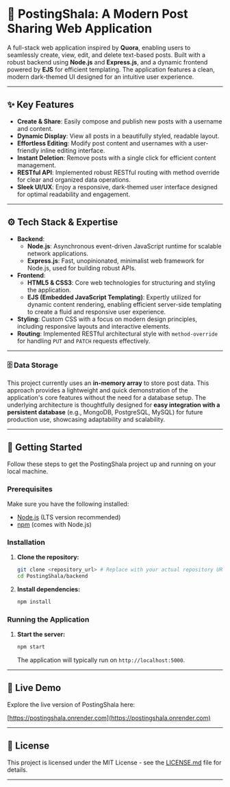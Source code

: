 ﻿# 💬 PostingShala: A Modern Post Sharing Web Application

A full-stack web application inspired by **Quora**, enabling users to seamlessly create, view, edit, and delete text-based posts. Built with a robust backend using **Node.js** and **Express.js**, and a dynamic frontend powered by **EJS** for efficient templating. The application features a clean, modern dark-themed UI designed for an intuitive user experience.

---

## ✨ Key Features

-   **Create & Share**: Easily compose and publish new posts with a username and content.
-   **Dynamic Display**: View all posts in a beautifully styled, readable layout.
-   **Effortless Editing**: Modify post content and usernames with a user-friendly inline editing interface.
-   **Instant Deletion**: Remove posts with a single click for efficient content management.
-   **RESTful API**: Implemented robust RESTful routing with method override for clear and organized data operations.
-   **Sleek UI/UX**: Enjoy a responsive, dark-themed user interface designed for optimal readability and engagement.

---

## ⚙️ Tech Stack & Expertise

-   **Backend**:
    -   **Node.js**: Asynchronous event-driven JavaScript runtime for scalable network applications.
    -   **Express.js**: Fast, unopinionated, minimalist web framework for Node.js, used for building robust APIs.
-   **Frontend**:
    -   **HTML5 & CSS3**: Core web technologies for structuring and styling the application.
    -   **EJS (Embedded JavaScript Templating)**: Expertly utilized for dynamic content rendering, enabling efficient server-side templating to create a fluid and responsive user experience.
-   **Styling**: Custom CSS with a focus on modern design principles, including responsive layouts and interactive elements.
-   **Routing**: Implemented RESTful architectural style with `method-override` for handling `PUT` and `PATCH` requests effectively.

---

### 🗄️ Data Storage

This project currently uses an **in-memory array** to store post data. This approach provides a lightweight and quick demonstration of the application's core features without the need for a database setup. The underlying architecture is thoughtfully designed for **easy integration with a persistent database** (e.g., MongoDB, PostgreSQL, MySQL) for future production use, showcasing adaptability and scalability.

---

## 🚀 Getting Started

Follow these steps to get the PostingShala project up and running on your local machine.

### Prerequisites

Make sure you have the following installed:
-   [Node.js](https://nodejs.org/en/download/) (LTS version recommended)
-   [npm](https://www.npmjs.com/get-npm) (comes with Node.js)

### Installation

1.  **Clone the repository:**
    ```bash
    git clone <repository_url> # Replace with your actual repository URL
    cd PostingShala/backend
    ```
2.  **Install dependencies:**
    ```bash
    npm install
    ```

### Running the Application

1.  **Start the server:**
    ```bash
    npm start
    ```
    The application will typically run on `http://localhost:5000`.

---

## 🔗 Live Demo

Explore the live version of PostingShala here:

[https://postingshala.onrender.com](https://postingshala.onrender.com)

---

## 📜 License

This project is licensed under the MIT License - see the [LICENSE.md](LICENSE.md) file for details.

---



